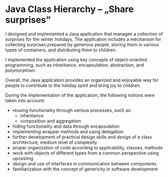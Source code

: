 # Java Class Hierarchy – „Share surprises”

I designed and implemented a Java application that manages a collection of surprises for the winter holidays.
The application includes a mechanism for collecting surprises prepared by generous people, storing them
in various types of containers, and distributing them to children.

I implemented the application using key concepts of object-oriented programming, such as inheritance,
encapsulation, abstraction, and polymorphism.

Overall, the Java application provides an organized and enjoyable way for people to contribute to
the holiday spirit and bring joy to children.

During the implementation of the application, the following notions were taken into account:
* reusing functionality through various processes, such as:
  - inheritance 
  - composition and aggregation
* hiding functionality and data through encapsulation 
* implementing wrapper methods and using delegation 
* further development of practical design skills and design of a class architecture,
  medium level of complexity 
* proper organization of code according to applicability, classes, methods 
* work with objects of different types from a common perspective using upcasting 
* design and use of interfaces in communication between components 
* familiarization with the concept of genericity in software development